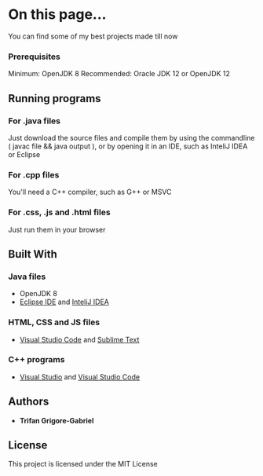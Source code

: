 # On this page...

You can find some of my best projects made till now

### Prerequisites

Minimum: OpenJDK 8
Recommended: Oracle JDK 12 or OpenJDK 12

## Running programs
### For .java files
Just download the source files and compile them by using the commandline ( javac file && java output ), or by opening it in an
IDE, such as InteliJ IDEA or Eclipse
### For .cpp files
You'll need a C++ compiler, such as G++ or MSVC
### For .css, .js and .html files
Just run them in your browser

## Built With
### Java files
* OpenJDK 8
* [Eclipse IDE](https://www.eclipse.org/downloads/packages/) and [InteliJ IDEA](https://www.jetbrains.com/idea/download/#section=windows)
### HTML, CSS and JS files
* [Visual Studio Code](https://code.visualstudio.com/download) and [Sublime Text](https://www.sublimetext.com/3)
### C++ programs 
* [Visual Studio](https://visualstudio.microsoft.com/) and [Visual Studio Code](https://code.visualstudio.com/download) 


## Authors

* **Trifan Grigore-Gabriel** 


## License

This project is licensed under the MIT License
